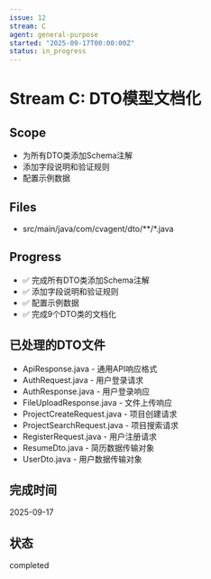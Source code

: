```yaml
---
issue: 12
stream: C
agent: general-purpose
started: "2025-09-17T00:00:00Z"
status: in_progress
---
```


# Stream C: DTO模型文档化

## Scope
- 为所有DTO类添加Schema注解
- 添加字段说明和验证规则
- 配置示例数据

## Files
- src/main/java/com/cvagent/dto/**/*.java

## Progress
- ✅ 完成所有DTO类添加Schema注解
- ✅ 添加字段说明和验证规则
- ✅ 配置示例数据
- ✅ 完成9个DTO类的文档化

## 已处理的DTO文件
- ApiResponse.java - 通用API响应格式
- AuthRequest.java - 用户登录请求
- AuthResponse.java - 用户登录响应
- FileUploadResponse.java - 文件上传响应
- ProjectCreateRequest.java - 项目创建请求
- ProjectSearchRequest.java - 项目搜索请求
- RegisterRequest.java - 用户注册请求
- ResumeDto.java - 简历数据传输对象
- UserDto.java - 用户数据传输对象

## 完成时间
2025-09-17

## 状态
completed